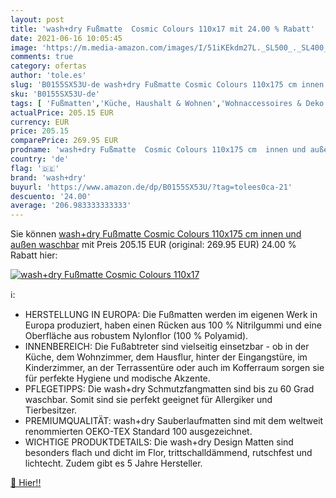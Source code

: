 ```yaml
---
layout: post
title: 'wash+dry Fußmatte  Cosmic Colours 110x17 mit 24.00 % Rabatt'
date: 2021-06-16 10:05:45
image: 'https://m.media-amazon.com/images/I/51iKEkdm27L._SL500_._SL400_.jpg'
comments: true
category: ofertas
author: 'tole.es'
slug: 'B0155SX53U-de wash+dry Fußmatte Cosmic Colours 110x175 cm innen und...'
sku: 'B0155SX53U-de'
tags: [ 'Fußmatten','Küche, Haushalt & Wohnen','Wohnaccessoires & Deko','wash+dry', ]
actualPrice: 205.15 EUR
currency: EUR
price: 205.15
comparePrice: 269.95 EUR
prodname: 'wash+dry Fußmatte  Cosmic Colours 110x175 cm  innen und außen  waschbar'
country: 'de'
flag: '🇩🇪'
brand: 'wash+dry'
buyurl: 'https://www.amazon.de/dp/B0155SX53U/?tag=tolees0ca-21'
descuento: '24.00'
average: '206.983333333333'
---
```


Sie können [wash+dry Fußmatte  Cosmic Colours 110x175 cm  innen und außen  waschbar](https://www.amazon.de/dp/B0155SX53U/?tag=tolees0ca-21) mit Preis 205.15 EUR (original: 269.95 EUR) 24.00 % Rabatt hier:

[![wash+dry Fußmatte  Cosmic Colours 110x17](https://m.media-amazon.com/images/I/51iKEkdm27L._SL500_._SL400_.jpg)](https://www.amazon.de/dp/B0155SX53U/?tag=tolees0ca-21)

ℹ️:

- HERSTELLUNG IN EUROPA: Die Fußmatten werden im eigenen Werk in Europa produziert, haben einen Rücken aus 100 % Nitrilgummi und eine Oberfläche aus robustem Nylonflor (100 % Polyamid).
- INNENBEREICH: Die Fußabtreter sind vielseitig einsetzbar - ob in der Küche, dem Wohnzimmer, dem Hausflur, hinter der Eingangstüre, im Kinderzimmer, an der Terrassentüre oder auch im Kofferraum sorgen sie für perfekte Hygiene und modische Akzente.
- PFLEGETIPPS: Die wash+dry Schmutzfangmatten sind bis zu 60 Grad waschbar. Somit sind sie perfekt geeignet für Allergiker und Tierbesitzer.
- PREMIUMQUALITÄT: wash+dry Sauberlaufmatten sind mit dem weltweit renommierten OEKO-TEX Standard 100 ausgezeichnet.
- WICHTIGE PRODUKTDETAILS: Die wash+dry Design Matten sind besonders flach und dicht im Flor, trittschalldämmend, rutschfest und lichtecht. Zudem gibt es 5 Jahre Hersteller.

[🛒 Hier!!](https://www.amazon.de/dp/B0155SX53U/?tag=tolees0ca-21)
